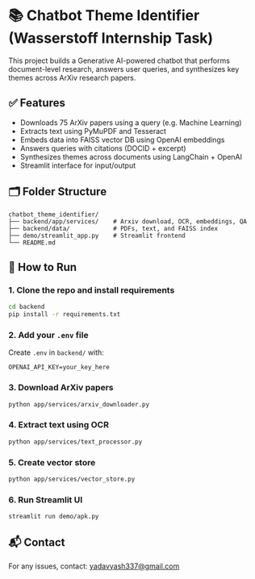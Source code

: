 
# 📚 Chatbot Theme Identifier (Wasserstoff Internship Task)

This project builds a Generative AI-powered chatbot that performs document-level research, answers user queries, and synthesizes key themes across ArXiv research papers.

## ✅ Features

- Downloads 75 ArXiv papers using a query (e.g. Machine Learning)
- Extracts text using PyMuPDF and Tesseract
- Embeds data into FAISS vector DB using OpenAI embeddings
- Answers queries with citations (DOCID + excerpt)
- Synthesizes themes across documents using LangChain + OpenAI
- Streamlit interface for input/output

## 🗂 Folder Structure

```
chatbot_theme_identifier/
├── backend/app/services/    # Arxiv download, OCR, embeddings, QA
├── backend/data/            # PDFs, text, and FAISS index
├── demo/streamlit_app.py    # Streamlit frontend
└── README.md
```

## 🚀 How to Run

### 1. Clone the repo and install requirements

```bash
cd backend
pip install -r requirements.txt
```

### 2. Add your `.env` file

Create `.env` in `backend/` with:

```
OPENAI_API_KEY=your_key_here
```

### 3. Download ArXiv papers

```bash
python app/services/arxiv_downloader.py
```

### 4. Extract text using OCR

```bash
python app/services/text_processor.py
```

### 5. Create vector store

```bash
python app/services/vector_store.py
```

### 6. Run Streamlit UI

```bash
streamlit run demo/apk.py
```

## 📬 Contact

For any issues, contact: yadavyash337@gmail.com
